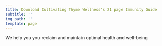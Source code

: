 ```yaml
---
title: Download Cultivating Thyme Wellness's 21 page Immunity Guide
subtitle: ''
img_path: ''
template: page
---
```

We help you you reclaim and maintain optimal health and well-being 